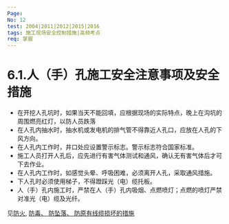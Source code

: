 ```yaml
---
Page: 
No: 12
test: 2004|2011|2012|2015|2016
tags: 施工现场安全控制措施|高频考点
req: 掌握
---
```

# 6.1.人（手）孔施工安全注意事项及安全措施
- 在开挖人孔坑时，如果当天不能回填，应根据现场的实际特点，晚上在沟坑的周围燃亮红灯，以防人员跌落
- 在人孔内抽水时，抽水机或发电机的排气管不得靠近人孔口，应放在人孔的下风方向。
- 在人孔内工作时，井口处应设置警示标志。警示标志符合国家标准。
- 施工人员打开人孔后，应先进行有害气体测试和通风，确认无有害气体后才可下去作业。
- 在人孔内工作时，如感觉头晕、呼吸困难，必须离开人孔，采取通风措施。
- 下人孔时必须使用梯子，不得蹬踩光（电）缆托板。
- 人（手）孔内施工时，严禁在人（手）孔内吸烟、点燃喷灯；点燃的喷灯严禁对准光（电）缆及光纤。

见[防火](|87), [防毒、 防坠落、 防原有线缆损坏的措施]()